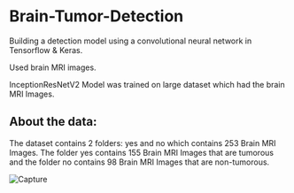 # Brain-Tumor-Detection
Building a detection model using a convolutional neural network in Tensorflow & Keras.

Used brain MRI images.

InceptionResNetV2 Model was trained on large dataset which had the brain MRI Images.

## About the data:
The dataset contains 2 folders: yes and no which contains 253 Brain MRI Images. The folder yes contains 155 Brain MRI Images that are tumorous and the folder no contains 98 Brain MRI Images that are non-tumorous.

![Capture](https://user-images.githubusercontent.com/71933031/153770512-1327d606-e734-44b4-8481-dc41df760200.PNG)
